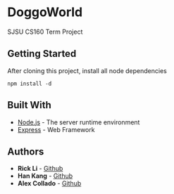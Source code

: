 # DoggoWorld

SJSU CS160 Term Project

## Getting Started

After cloning this project, install all node dependencies

```
npm install -d
```



## Built With

* [Node.js](https://nodejs.org/en/) - The server runtime environment 
* [Express](https://expressjs.com) - Web Framework



## Authors

* **Rick Li** -  [Github](https://github.com/rickdiculousli)
* **Han Kang** - [Github](#)
* **Alex Collado** - [Github](https://github.com/alexaac14)


